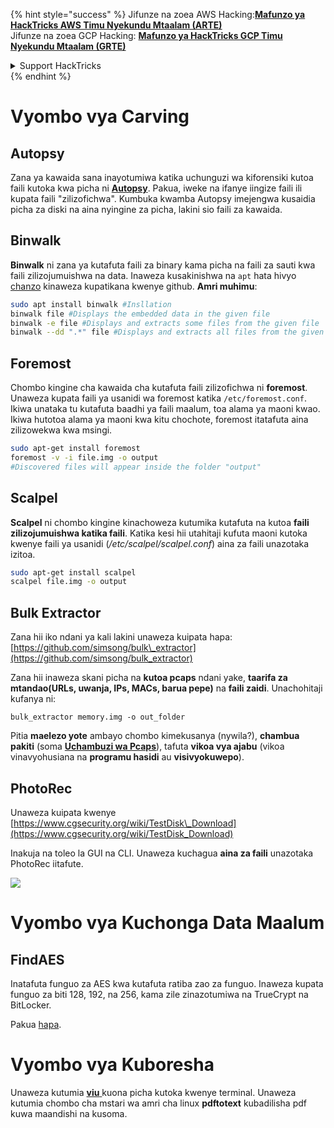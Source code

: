 {% hint style="success" %}
Jifunze na zoea AWS Hacking:<img src="/.gitbook/assets/arte.png" alt="" data-size="line">[**Mafunzo ya HackTricks AWS Timu Nyekundu Mtaalam (ARTE)**](https://training.hacktricks.xyz/courses/arte)<img src="/.gitbook/assets/arte.png" alt="" data-size="line">\
Jifunze na zoea GCP Hacking: <img src="/.gitbook/assets/grte.png" alt="" data-size="line">[**Mafunzo ya HackTricks GCP Timu Nyekundu Mtaalam (GRTE)**<img src="/.gitbook/assets/grte.png" alt="" data-size="line">](https://training.hacktricks.xyz/courses/grte)

<details>

<summary>Support HackTricks</summary>

* Angalia [**mpango wa michango**](https://github.com/sponsors/carlospolop)!
* **Jiunge na** 💬 [**Kikundi cha Discord**](https://discord.gg/hRep4RUj7f) au [**kikundi cha telegram**](https://t.me/peass) au **tufuate** kwenye **Twitter** 🐦 [**@hacktricks\_live**](https://twitter.com/hacktricks\_live)**.**
* **Shiriki mbinu za udukuzi kwa kuwasilisha PRs kwa** [**HackTricks**](https://github.com/carlospolop/hacktricks) na [**HackTricks Cloud**](https://github.com/carlospolop/hacktricks-cloud) github repos.

</details>
{% endhint %}


# Vyombo vya Carving

## Autopsy

Zana ya kawaida sana inayotumiwa katika uchunguzi wa kiforensiki kutoa faili kutoka kwa picha ni [**Autopsy**](https://www.autopsy.com/download/). Pakua, iweke na ifanye iingize faili ili kupata faili "zilizofichwa". Kumbuka kwamba Autopsy imejengwa kusaidia picha za diski na aina nyingine za picha, lakini sio faili za kawaida.

## Binwalk <a id="binwalk"></a>

**Binwalk** ni zana ya kutafuta faili za binary kama picha na faili za sauti kwa faili zilizojumuishwa na data.
Inaweza kusakinishwa na `apt` hata hivyo [chanzo](https://github.com/ReFirmLabs/binwalk) kinaweza kupatikana kwenye github.
**Amri muhimu**:
```bash
sudo apt install binwalk #Insllation
binwalk file #Displays the embedded data in the given file
binwalk -e file #Displays and extracts some files from the given file
binwalk --dd ".*" file #Displays and extracts all files from the given file
```
## Foremost

Chombo kingine cha kawaida cha kutafuta faili zilizofichwa ni **foremost**. Unaweza kupata faili ya usanidi wa foremost katika `/etc/foremost.conf`. Ikiwa unataka tu kutafuta baadhi ya faili maalum, toa alama ya maoni kwao. Ikiwa hutotoa alama ya maoni kwa kitu chochote, foremost itatafuta aina zilizowekwa kwa msingi.
```bash
sudo apt-get install foremost
foremost -v -i file.img -o output
#Discovered files will appear inside the folder "output"
```
## **Scalpel**

**Scalpel** ni chombo kingine kinachoweza kutumika kutafuta na kutoa **faili zilizojumuishwa katika faili**. Katika kesi hii utahitaji kufuta maoni kutoka kwenye faili ya usanidi \(_/etc/scalpel/scalpel.conf_\) aina za faili unazotaka izitoa.
```bash
sudo apt-get install scalpel
scalpel file.img -o output
```
## Bulk Extractor

Zana hii iko ndani ya kali lakini unaweza kuipata hapa: [https://github.com/simsong/bulk\_extractor](https://github.com/simsong/bulk_extractor)

Zana hii inaweza skani picha na **kutoa pcaps** ndani yake, **taarifa za mtandao\(URLs, uwanja, IPs, MACs, barua pepe\)** na **faili zaidi**. Unachohitaji kufanya ni:
```text
bulk_extractor memory.img -o out_folder
```
Pitia **maelezo yote** ambayo chombo kimekusanya \(nywila?\), **chambua** **pakiti** \(soma [**Uchambuzi wa Pcaps**](../uchunguzi-wa-pcap/)\), tafuta **vikoa vya ajabu** \(vikoa vinavyohusiana na **programu hasidi** au **visivyokuwepo**\).

## PhotoRec

Unaweza kuipata kwenye [https://www.cgsecurity.org/wiki/TestDisk\_Download](https://www.cgsecurity.org/wiki/TestDisk_Download)

Inakuja na toleo la GUI na CLI. Unaweza kuchagua **aina za faili** unazotaka PhotoRec iitafute.

![](../../../.gitbook/assets/image%20%28524%29.png)

# Vyombo vya Kuchonga Data Maalum

## FindAES

Inatafuta funguo za AES kwa kutafuta ratiba zao za funguo. Inaweza kupata funguo za biti 128, 192, na 256, kama zile zinazotumiwa na TrueCrypt na BitLocker.

Pakua [hapa](https://sourceforge.net/projects/findaes/).

# Vyombo vya Kuboresha

Unaweza kutumia [**viu** ](https://github.com/atanunq/viu)kuona picha kutoka kwenye terminal.
Unaweza kutumia chombo cha mstari wa amri cha linux **pdftotext** kubadilisha pdf kuwa maandishi na kusoma.
